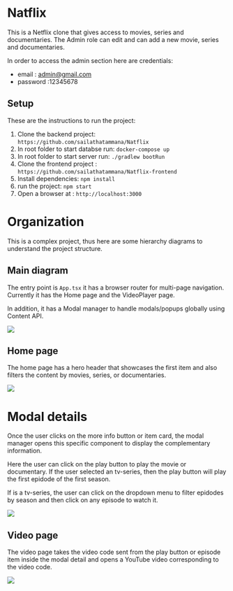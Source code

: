 # Natflix

This is a Netflix clone that gives access to movies, series and documentaries. The Admin role can edit and can add a new movie, series and documentaries.

In order to access the admin section here are credentials:

- email : admin@gmail.com
- password :12345678

## Setup

These are the instructions to run the project:

1. Clone the backend project:
   `https://github.com/sailathatammana/Natflix`
2. In root folder to start databse run:
   `docker-compose up`
3. In root folder to start server run:
   `./gradlew bootRun`
4. Clone the frontend project :
   `https://github.com/sailathatammana/Natflix-frontend`
5. Install dependencies:
   `npm install`
6. run the project:
   `npm start`
7. Open a browser at : `http://localhost:3000`

# Organization

This is a complex project, thus here are some hierarchy diagrams to understand the project structure.

## Main diagram

The entry point is `App.tsx` it has a browser router for multi-page navigation. Currently it has the Home page and the VideoPlayer page.

In addition, it has a Modal manager to handle modals/popups globally using Content API.

![](public/readme-images/diagram-1.png)

## Home page

The home page has a hero header that showcases the first item and also filters the content by movies, series, or documentaries.

![](public/readme-images/diagram-2.png)

# Modal details

Once the user clicks on the more info button or item card, the modal manager opens this specific component to display the complementary information.

Here the user can click on the play button to play the movie or documentary. If the user selected an tv-series, then the play button will play the first epidode of the first season.

If is a tv-series, the user can click on the dropdown menu to filter epidodes by season and then click on any episode to watch it.

![](public/readme-images/diagram-3.png)

## Video page

The video page takes the video code sent from the play button or episode item inside the modal detail and opens a YouTube video corresponding to the video code.

![](public/readme-images/diagram-4.png)
